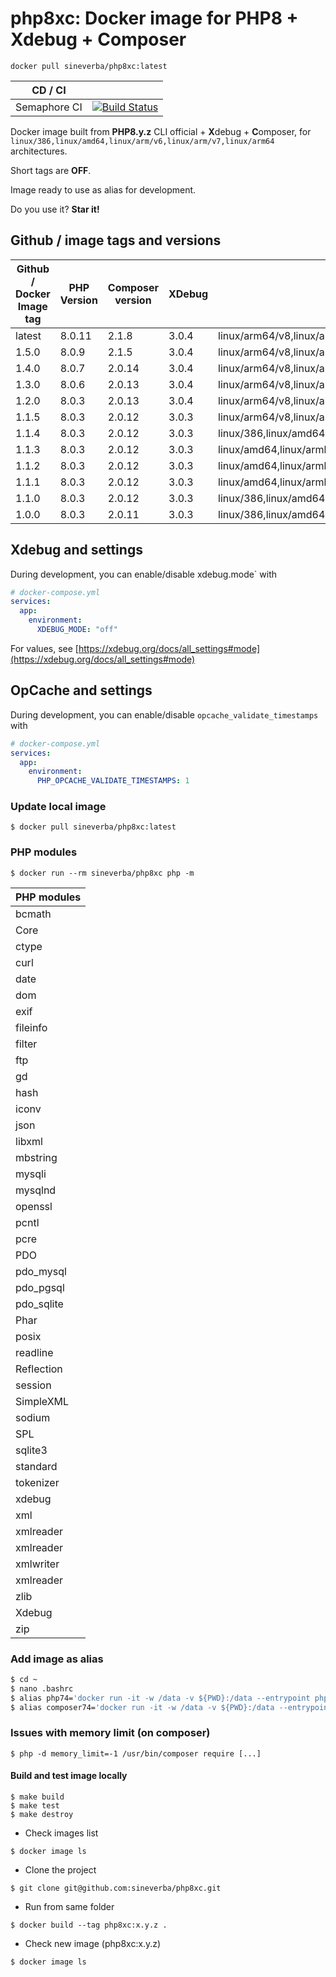php8xc: Docker image for PHP8 + Xdebug + Composer
=================================================

`docker pull sineverba/php8xc:latest`


| CD / CI   |           |
| --------- | --------- |
| Semaphore CI | [![Build Status](https://sineverba.semaphoreci.com/badges/php8xc/branches/master.svg)](https://sineverba.semaphoreci.com/projects/php8xc) |



Docker image built from **PHP8.y.z** CLI official + **X**debug + **C**omposer, for `linux/386,linux/amd64,linux/arm/v6,linux/arm/v7,linux/arm64` architectures.

Short tags are __OFF__.

Image ready to use as alias for development.

Do you use it? **Star it!**


## Github / image tags and versions

| Github / Docker Image tag | PHP Version | Composer version | XDebug | Architectures |
| ------------------------- | ----------- | ---------------- | ------ | ------------- |
| latest | 8.0.11 | 2.1.8 | 3.0.4 | linux/arm64/v8,linux/amd64,linux/arm/v6,linux/arm/v7 |
| 1.5.0 | 8.0.9 | 2.1.5  | 3.0.4 | linux/arm64/v8,linux/amd64,linux/arm/v6,linux/arm/v7 |
| 1.4.0 | 8.0.7 | 2.0.14 | 3.0.4 | linux/arm64/v8,linux/amd64,linux/arm/v6,linux/arm/v7 |
| 1.3.0 | 8.0.6 | 2.0.13 | 3.0.4 | linux/arm64/v8,linux/amd64,linux/arm/v6,linux/arm/v7 |
| 1.2.0 | 8.0.3 | 2.0.13 | 3.0.4 | linux/arm64/v8,linux/amd64,linux/arm/v6,linux/arm/v7 |
| 1.1.5 | 8.0.3 | 2.0.12 | 3.0.3 | linux/arm64/v8,linux/amd64,linux/arm/v6,linux/arm/v7 |
| 1.1.4 | 8.0.3 | 2.0.12 | 3.0.3 | linux/386,linux/amd64,linux/arm/v6,linux/arm/v7,linux/arm64,linux/arm64/v8 |
| 1.1.3 | 8.0.3 | 2.0.12 | 3.0.3 | linux/amd64,linux/armhf,linux/arm64 |
| 1.1.2 | 8.0.3 | 2.0.12 | 3.0.3 | linux/amd64,linux/armhf,linux/arm64 |
| 1.1.1 | 8.0.3 | 2.0.12 | 3.0.3 | linux/amd64,linux/armhf,linux/arm64 |
| 1.1.0 | 8.0.3 | 2.0.12 | 3.0.3 | linux/386,linux/amd64,linux/arm/v6,linux/arm/v7,linux/arm64 |
| 1.0.0 | 8.0.3 | 2.0.11 | 3.0.3 | linux/386,linux/amd64,linux/arm/v6,linux/arm/v7,linux/arm64 |

## Xdebug and settings

During development, you can enable/disable xdebug.mode` with

```yaml
# docker-compose.yml
services:
  app:
    environment:
      XDEBUG_MODE: "off"
```

For values, see [https://xdebug.org/docs/all_settings#mode](https://xdebug.org/docs/all_settings#mode)

## OpCache and settings

During development, you can enable/disable `opcache_validate_timestamps` with

```yaml
# docker-compose.yml
services:
  app:
    environment:
      PHP_OPCACHE_VALIDATE_TIMESTAMPS: 1
```

### Update local image

`$ docker pull sineverba/php8xc:latest`


### PHP modules

`$ docker run --rm sineverba/php8xc php -m`

| PHP modules |
| ----------- |
| bcmath |
| Core |
| ctype |
| curl |
| date |
| dom |
| exif |
| fileinfo |
| filter |
| ftp |
| gd |
| hash |
| iconv |
| json |
| libxml |
| mbstring |
| mysqli |
| mysqlnd |
| openssl |
| pcntl |
| pcre |
| PDO |
| pdo_mysql |
| pdo_pgsql |
| pdo_sqlite |
| Phar |
| posix |
| readline |
| Reflection |
| session |
| SimpleXML |
| sodium |
| SPL |
| sqlite3 |
| standard |
| tokenizer |
| xdebug |
| xml |
| xmlreader |
| xmlreader |
| xmlwriter 
| xmlreader |
| zlib |
| Xdebug |
| zip |

### Add image as alias

``` bash
$ cd ~
$ nano .bashrc
$ alias php74='docker run -it -w /data -v ${PWD}:/data --entrypoint php --rm sineverba/php8xc:latest'
$ alias composer74='docker run -it -w /data -v ${PWD}:/data --entrypoint "/usr/bin/composer" --rm sineverba/php8xc:latest'
```

### Issues with memory limit (on composer)

`$ php -d memory_limit=-1 /usr/bin/composer require [...]`

#### Build and test image locally

```shell
$ make build
$ make test
$ make destroy
```

+ Check images list

`$ docker image ls`

+ Clone the project

`$ git clone git@github.com:sineverba/php8xc.git`

+ Run from same folder

`$ docker build --tag php8xc:x.y.z .`

+ Check new image (php8xc:x.y.z)

`$ docker image ls`